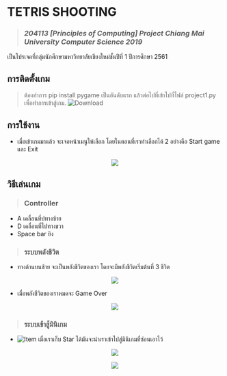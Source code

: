 # TETRIS SHOOTING 
> ### *204113 [Principles of Computing] Project Chiang Mai University Computer Science 2019*
เป็นโปรเจคที่กลุ่มนักศึกษามหาวิทยาลัยเชียงใหม่ชั้นปีที่ 1 ปีการศึกษา 2561

## การติดตั้งเกม
> ต้องทำการ pip install pygame เป็นอันดับแรก แล้วต่อไปที่เข้าไปที่ไฟล์ project1.py เพื่อทำการเข้าสู่เกม.
![Download](https://www.img.in.th/images/c62fd314fa73ab7668322471d2c3d110.jpg "Download")

## การใช้งาน
- เมื่อเข้าเกมมาแล้ว จะเจอหน้าเมนูให้เลือก โดยในตอนที่เราทำเลือกได้ 2 อย่างคือ Start game และ Exit

<p align="center">
  <img src="https://www.img.in.th/images/5ef8266cbe20fd27ad9e8560a46d35e1.jpg"/>
</p>

## วิธีเล่นเกม
  > ### Controller
   - A เคลื่อนที่ปทางซ้าย
   - D เคลื่อนที่ไปทางขวา
   - Space bar ยิง

> ### ระบบพลังชีวิต 
  - ทางด้านบนซ้าย จะเป็นพลังชีวิตของเรา โดยจะมีพลังชีวิตเริ่มต้นที่ 3 ชีวิต
<p align="center">
  <img src="https://www.img.in.th/images/413b82bae15a4f95c5232fccc60b493b.jpg"/>
</p>

- เมื่อพลังชีวิตของเราหมดจะ Game Over
<p align="center">
  <img src="https://www.img.in.th/images/ddda5a4fe33ce2972e35d33768d044ba.jpg"/>
</p>

> ### ระบบเข้าสู้มินิเกม 
  - ![Item](https://www.img.in.th/images/5f462fccc22776d7f5f206e193ddb059.png "Item") เมื่อเราเก็บ Star ได้มันจะนำเราเข้าไปสู่มินิเกมที่ซ่อนเอาไว้  
<p align="center">
  <img src="https://www.img.in.th/images/65d6989d7eb42f2ffded61698b862cf8.jpg"/>
</p>

<p align="center">
  <img src="https://www.img.in.th/images/fc70ccaba4e8e23fef8119da9f4b2334.jpg"/>
</p>





